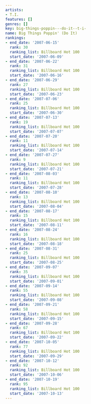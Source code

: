 ```yaml
---
artists:
- T.I.
features: []
genres: []
key: big-things-poppin---do-it--t-i-
name: Big Things Poppin' (Do It)
rankings:
- end_date: '2007-06-15'
  rank: 30
  ranking_list: Billboard Hot 100
  start_date: '2007-06-09'
- end_date: '2007-06-22'
  rank: 31
  ranking_list: Billboard Hot 100
  start_date: '2007-06-16'
- end_date: '2007-06-29'
  rank: 27
  ranking_list: Billboard Hot 100
  start_date: '2007-06-23'
- end_date: '2007-07-06'
  rank: 25
  ranking_list: Billboard Hot 100
  start_date: '2007-06-30'
- end_date: '2007-07-13'
  rank: 19
  ranking_list: Billboard Hot 100
  start_date: '2007-07-07'
- end_date: '2007-07-20'
  rank: 11
  ranking_list: Billboard Hot 100
  start_date: '2007-07-14'
- end_date: '2007-07-27'
  rank: 9
  ranking_list: Billboard Hot 100
  start_date: '2007-07-21'
- end_date: '2007-08-03'
  rank: 11
  ranking_list: Billboard Hot 100
  start_date: '2007-07-28'
- end_date: '2007-08-10'
  rank: 13
  ranking_list: Billboard Hot 100
  start_date: '2007-08-04'
- end_date: '2007-08-17'
  rank: 15
  ranking_list: Billboard Hot 100
  start_date: '2007-08-11'
- end_date: '2007-08-24'
  rank: 16
  ranking_list: Billboard Hot 100
  start_date: '2007-08-18'
- end_date: '2007-08-31'
  rank: 25
  ranking_list: Billboard Hot 100
  start_date: '2007-08-25'
- end_date: '2007-09-07'
  rank: 35
  ranking_list: Billboard Hot 100
  start_date: '2007-09-01'
- end_date: '2007-09-14'
  rank: 55
  ranking_list: Billboard Hot 100
  start_date: '2007-09-08'
- end_date: '2007-09-21'
  rank: 58
  ranking_list: Billboard Hot 100
  start_date: '2007-09-15'
- end_date: '2007-09-28'
  rank: 67
  ranking_list: Billboard Hot 100
  start_date: '2007-09-22'
- end_date: '2007-10-05'
  rank: 77
  ranking_list: Billboard Hot 100
  start_date: '2007-09-29'
- end_date: '2007-10-12'
  rank: 92
  ranking_list: Billboard Hot 100
  start_date: '2007-10-06'
- end_date: '2007-10-19'
  rank: 95
  ranking_list: Billboard Hot 100
  start_date: '2007-10-13'
---
```


